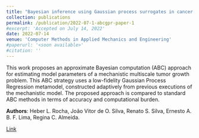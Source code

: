 ```yaml
---
title: "Bayesian inference using Gaussian process surrogates in cancer modeling"
collection: publications
permalink: /publication/2022-07-1-abcgpr-paper-1
#excerpt: 'Accepted on July 14, 2022'
date: 2022-07-14
venue: 'Computer Methods in Applied Mechanics and Engineering'
#paperurl: '<soon available>'
#citation: ''
---
```

This work proposes an approximate Bayesian computation (ABC) approach for estimating model parameters of a mechanistic multiscale tumor growth problem. This ABC strategy uses a low-fidelity Gaussian Process Regression metamodel, constructed adaptively from previous executions of the mechanistic model. The proposed approach is compared to standard ABC methods in terms of accuracy and computational burden. 

**Authors**: Heber L. Rocha, João Vitor de O. Silva, Renato S. Silva, Ernesto A. B. F. Lima, Regina C. Almeida.

[Link](https://www.sciencedirect.com/science/article/abs/pii/S0045782522004650)


